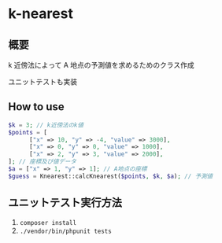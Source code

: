 # k-nearest

## 概要

k 近傍法によって A 地点の予測値を求めるためのクラス作成

ユニットテストも実装

## How to use

```PHP
$k = 3; // k近傍法のk値
$points = [
 　　　["x" => 10, "y" => -4, "value" => 3000],
 　　　["x" => 0, "y" => 0, "value" => 1000],
 　　　["x" => 2, "y" => 3, "value" => 2000],
]; // 座標及び値データ
$a = ["x" => 1, "y" => 1]; // A地点の座標
$guess = Knearest::calcKnearest($points, $k, $a); // 予測値
```

## ユニットテスト実行方法

1. `composer install`
1. `./vendor/bin/phpunit tests`
